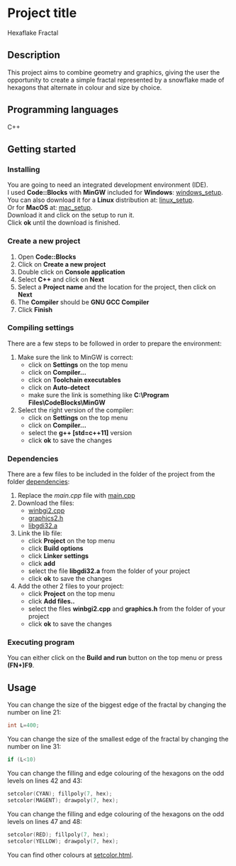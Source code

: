 # Project title
Hexaflake Fractal

## Description
This project aims to combine geometry and graphics, giving the user the opportunity to create a simple fractal represented by a snowflake made of hexagons that alternate in colour and size by choice.

## Programming languages
C++

## Getting started
### Installing
You are going to need an integrated development environment (IDE).  
I used **Code::Blocks** with **MinGW** included for **Windows**:
[windows_setup](https://sourceforge.net/projects/codeblocks/files/Binaries/20.03/Windows/codeblocks-20.03mingw-setup.exe/download).  
You can also download it for a **Linux** distribution at:
[linux_setup](https://www.codeblocks.org/downloads/binaries/#imagesoslinux48pnglogo-linux-32-and-64-bit).  
Or for **MacOS** at:
[mac_setup](https://sourceforge.net/projects/codeblocks/files/Binaries/13.12/MacOS/CodeBlocks-13.12-mac.zip/download).  
Download it and click on the setup to run it.  
Click **ok** until the download is finished.

### Create a new project
1. Open **Code::Blocks**
2. Click on **Create a new project**
3. Double click on **Console application**
4. Select **C++** and click on **Next**
5. Select a **Project name** and the location for the project, then click on **Next**
6. The **Compiler** should be **GNU GCC Compiler**
7. Click **Finish**

### Compiling settings
There are a few steps to be followed in order to prepare the environment:
1. Make sure the link to MinGW is correct:
    * click on **Settings** on the top menu
    * click on **Compiler...**
    * click on **Toolchain executables**
    * click on **Auto-detect**
    * make sure the link is something like **C:\Program Files\CodeBlocks\MinGW**
2. Select the right version of the compiler:
    * click on **Settings** on the top menu
    * click on **Compiler...**
    * select the **g++ [std=c++11]** version
    * click **ok** to save the changes

### Dependencies
There are a few files to be included in the folder of the project from the folder [dependencies](dependencies):
1. Replace the *main.cpp* file with [main.cpp](main.cpp)
2. Download the files:
    * [winbgi2.cpp](dependencies/winbgi2.cpp)
    * [graphics2.h](dependencies/graphics2.h)
    * [libgdi32.a](dependencies/libgdi32.a)
3. Link the lib file:
    * click **Project** on the top menu
    * click **Build options**
    * click **Linker settings**
    * click **add**
    * select the file **libgdi32.a** from the folder of your project
    * click **ok** to save the changes
4. Add the other 2 files to your project:
    * click **Project** on the top menu
    * click **Add files..**
    * select the files **winbgi2.cpp** and **graphics.h**
    from the folder of your project
    * click **ok** to save the changes

### Executing program
You can either click on the **Build and run** button on the top menu or press **(FN+)F9**.

## Usage
You can change the size of the biggest edge of the fractal by changing the number on line 21:
```cpp
int L=400;
```

You can change the size of the smallest edge of the fractal by changing the number on line 31:
```cpp
if (L<10)
```

You can change the filling and edge colouring of the hexagons on the odd levels on lines 42 and 43:
```cpp
setcolor(CYAN); fillpoly(7, hex);
setcolor(MAGENT); drawpoly(7, hex);
```

You can change the filling and edge colouring of the hexagons on the odd levels on lines 47 and 48:
```cpp
setcolor(RED); fillpoly(7, hex);
setcolor(YELLOW); drawpoly(7, hex);
```

You can find other colours at [setcolor.html](https://home.cs.colorado.edu/~main/bgi/doc/setcolor.html).